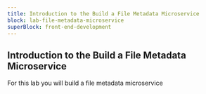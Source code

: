 ```yaml
---
title: Introduction to the Build a File Metadata Microservice
block: lab-file-metadata-microservice
superBlock: front-end-development
---
```


## Introduction to the Build a File Metadata Microservice

For this lab you will build a file metadata microservice
